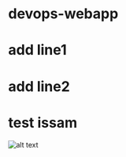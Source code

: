 # devops-webapp
# add line1
# add line2
 
# test issam 
![alt text](./docs/webapp.png "Java servlet based sample WebApp")
